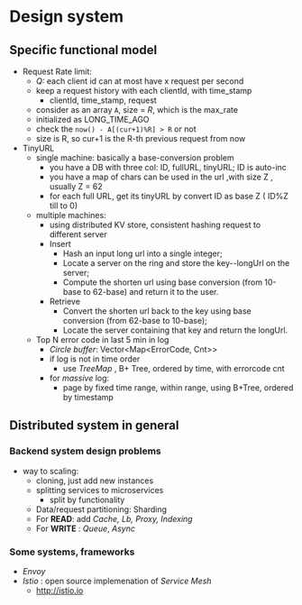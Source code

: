 # Design system

## Specific functional model

* Request Rate limit:
  * *Q:* each client id can at most have x request per second
  * keep a request history with each clientId, with time_stamp
    * clientId, time_stamp, request
  * consider as an array `A`, size = *R*, which is the max_rate
  * initialized as LONG_TIME_AGO
  * check the `now() - A[(cur+1)%R] > R` or not
  * size is R, so cur+1 is the R-th previous request from now
* TinyURL
  * single machine: basically a base-conversion problem
    * you have a DB with three col: ID, fullURL, tinyURL; ID is auto-inc
    * you have a map of chars can be used in the url ,with size Z , usually Z = 62  
    * for each full URL, get its tinyURL by convert ID as base Z ( ID%Z till to 0)
  * multiple machines:
    * using distributed KV store, consistent hashing request to different server
    * Insert
        * Hash an input long url into a single integer;
        * Locate a server on the ring and store the key--longUrl on the server;
        * Compute the shorten url using base conversion (from 10-base to 62-base) and return it to the user.
     * Retrieve
       * Convert the shorten url back to the key using base conversion (from 62-base to 10-base);
       * Locate the server containing that key and return the longUrl.
  * Top N error code in last 5 min in log
    * *Circle buffer*: Vector<Map<ErrorCode, Cnt>>
    * if log is not in time order
      * use *TreeMap* , B+ Tree, ordered by time, with errorcode cnt
    * for *massive* log:
      * page by fixed time range, within range, using B+Tree, ordered by timestamp  


## Distributed system in general
### Backend system design problems
* way to scaling:
  * cloning, just add new instances
  * splitting services to microservices
    * split by functionality
  * Data/request partitioning: Sharding
  * For **READ**: add *Cache, Lb, Proxy, Indexing*
  * For **WRITE** : *Queue*, *Async*

### Some systems, frameworks
* *Envoy*
* *Istio* : open source implemenation of *Service Mesh*
  * http://istio.io
